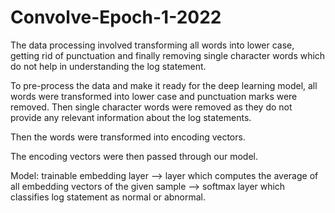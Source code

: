 # Convolve-Epoch-1-2022

The data processing involved transforming all words into lower case, getting rid of punctuation and finally removing single character words which do not help in understanding the log statement.

To pre-process the data and make it ready for the deep learning model, all words were transformed into lower case and punctuation marks were removed. Then single character words were removed as they do not provide any relevant information about the log statements.

Then the words were transformed into encoding vectors.

The encoding vectors were then passed through our model.

Model: trainable embedding layer --> layer which computes the average of all embedding vectors of the given sample --> softmax layer which classifies log statement as normal or abnormal.

